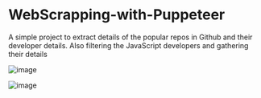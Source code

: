 # WebScrapping-with-Puppeteer
A simple project to extract details of the popular repos in Github and their developer details. Also filtering the JavaScript developers and gathering their details

![image](https://user-images.githubusercontent.com/32008472/230531834-82598f29-f7be-42c0-8991-dba01da9aa7d.png)


![image](https://user-images.githubusercontent.com/32008472/230531720-b3a572f9-7e37-450b-ae2c-928b565c17d5.png)


